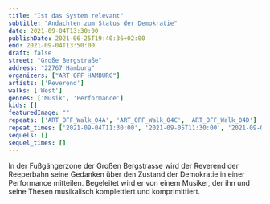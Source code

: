 ```yaml
---
title: "Ist das System relevant"
subtitle: "Andachten zum Status der Demokratie"
date: 2021-09-04T13:30:00
publishDate: 2021-06-25T19:40:36+02:00
end: 2021-09-04T13:50:00
draft: false
street: "Große Bergstraße"
address: "22767 Hamburg"
organizers: ["ART OFF HAMBURG"]
artists: ['Reverend']
walks: ['West']
genres: ['Musik', 'Performance']
kids: []
featuredImage: ""
repeats: ['ART_OFF_Walk_04A', 'ART_OFF_Walk_04C', 'ART_OFF_Walk_04D']
repeat_times: ['2021-09-04T11:30:00', '2021-09-05T11:30:00', '2021-09-05T13:30:00']
sequels: []
sequel_times: []
---
```


In der Fußgängerzone der Großen Bergstrasse wird der Reverend der Reeperbahn seine Gedanken über den Zustand der Demokratie in einer Performance mitteilen. Begeleitet wird er von einem Musiker, der ihn und seine Thesen musikalisch komplettiert  und komprimittiert.